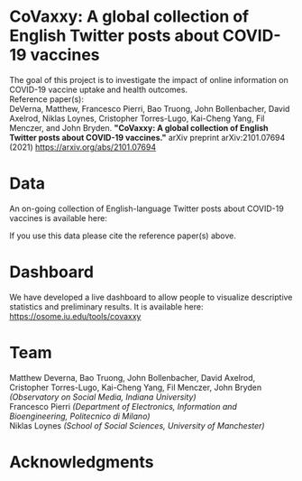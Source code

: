 # CoVaxxy: A global collection of English Twitter posts about COVID-19 vaccines #

The goal of this project is to investigate the impact of online information on COVID-19 vaccine uptake and health outcomes. <br>
Reference paper(s): <br>
DeVerna, Matthew, Francesco Pierri, Bao Truong, John Bollenbacher, David Axelrod, Niklas Loynes, Cristopher Torres-Lugo, Kai-Cheng Yang, Fil Menczer, and John Bryden. **"CoVaxxy: A global collection of English Twitter posts about COVID-19 vaccines."** arXiv preprint arXiv:2101.07694 (2021) https://arxiv.org/abs/2101.07694

# Data
An on-going collection of English-language Twitter posts about COVID-19 vaccines is available here: 

If you use this data please cite the reference paper(s) above.

# Dashboard
We have developed a live dashboard to allow people to visualize descriptive statistics and preliminary results. It is available here: https://osome.iu.edu/tools/covaxxy

# Team
Matthew Deverna, Bao Truong, John Bollenbacher, David Axelrod, Cristopher Torres-Lugo, Kai-Cheng Yang, Fil Menczer, John Bryden *(Observatory on Social Media, Indiana University)* <br>
Francesco Pierri *(Department of Electronics, Information and Bioengineering, Politecnico di Milano)* <br>
Niklas Loynes *(School of Social Sciences, University of Manchester)*

# Acknowledgments

